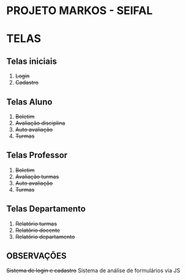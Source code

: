 # PROJETO MARKOS - SEIFAL

# TELAS
## Telas iniciais
1. ~~Login~~
2. ~~Cadastro~~

## Telas Aluno
1. ~~Boletim~~
2. ~~Avaliação disciplina~~
3. ~~Auto avaliação~~
4. ~~Turmas~~

## Telas Professor
1. ~~Boletim~~
2. ~~Avaliação turmas~~
3. ~~Auto avaliação~~
4. ~~Turmas~~

## Telas Departamento
1. ~~Relatório turmas~~
2. ~~Relatório docente~~
3. ~~Relatório departamento~~

## OBSERVAÇÕES
~~Sistema de login e cadastro~~
Sistema de análise de formulários via JS